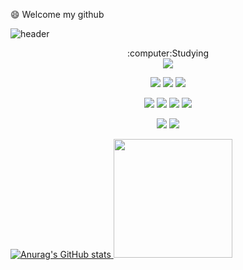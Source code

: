
😄 Welcome my github




![header](https://capsule-render.vercel.app/api?type=Waving&text=Aprilfoolsdayboy)










<div align="center">
:computer:Studying
</div>

<div align="center">
<img src="https://img.shields.io/badge/-Tomcat-blue?style=for-the-badge&logo=Apache Tomcat&logoColor=white"> 

<img src="https://img.shields.io/badge/-Spring-green?style=for-the-badge&logo=Spring&logoColor=black"> <img src="https://img.shields.io/badge/-Spring%20Boot-brightgreen?style=for-the-badge&logo=Spring Boot&logoColor=black"> <img src="https://img.shields.io/badge/-Spring%20Security-brightgreen?style=for-the-badge&logo=Spring&logoColor=black">

<img src="https://img.shields.io/badge/JAVA-007396?style=for-the-badge&logo=java&logoColor=white"> <img src="https://img.shields.io/badge/MySQL-4479A1?style=for-the-badge&logo=MySQL&logoColor=white"> <img src="https://img.shields.io/badge/github-181717?style=for-the-badge&logo=github&logoColor=white"> <img src="https://img.shields.io/badge/-Vue-%234FC08D?style=for-the-badge&logo=Vue.js&logoColor=white">

<img src="https://img.shields.io/badge/-VS%20Code-%23007ACC?style=for-the-badge&logo=Visual Studio Code&logoColor=white"> <img src="https://img.shields.io/badge/-IntelliJ-%23000000?style=for-the-badge&logo=IntelliJ IDEA&logoColor=white">
</div>



[![Anurag's GitHub stats](https://github-readme-stats.vercel.app/api?username=Aprilfoolsdayboy)](https://github.com/anuraghazra/github-readme-stats)<a href="https://github.com/Aprilfoolsdayboy"> <img style="height:190px" src="https://github-readme-stats.vercel.app/api/top-langs/?username=Aprilfoolsdayboy&layout=compact" /></a>
